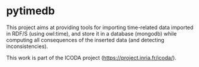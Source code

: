 # pytimedb

This project aims at providing tools for importing time-related data imported in RDF/S (using owl:time), and store it in a database (mongodb) while computing all consequences of the inserted data (and detecting inconsistencies).

This work is part of the ICODA project (https://project.inria.fr/icoda/).
